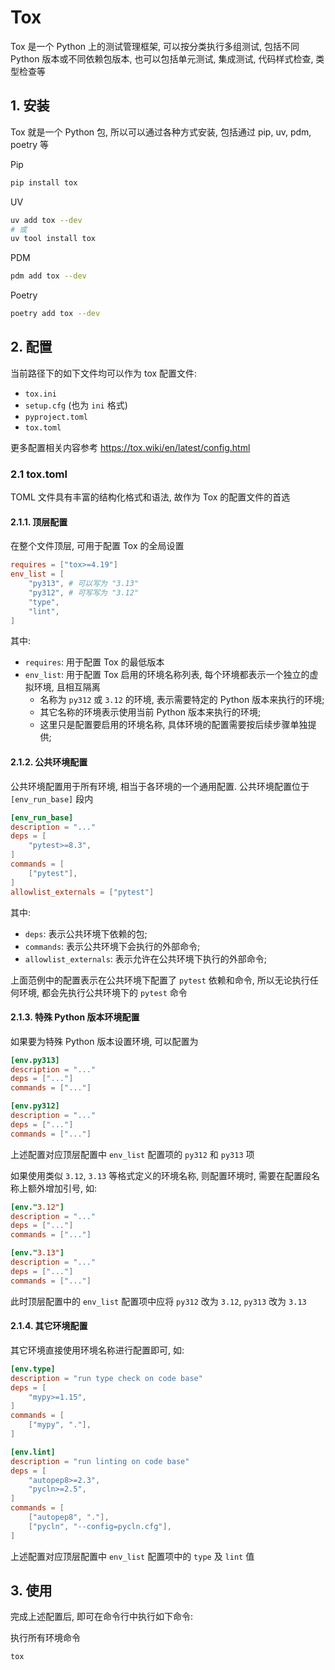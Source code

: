 # Tox

Tox 是一个 Python 上的测试管理框架, 可以按分类执行多组测试, 包括不同 Python 版本或不同依赖包版本, 也可以包括单元测试, 集成测试, 代码样式检查, 类型检查等

## 1. 安装

Tox 就是一个 Python 包, 所以可以通过各种方式安装, 包括通过 pip, uv, pdm, poetry 等

Pip

```bash
pip install tox
```

UV

```bash
uv add tox --dev
# 或
uv tool install tox
```

PDM

```bash
pdm add tox --dev
```

Poetry

```bash
poetry add tox --dev
```

## 2. 配置

当前路径下的如下文件均可以作为 tox 配置文件:

- `tox.ini`
- `setup.cfg` (也为 `ini` 格式)
- `pyproject.toml`
- `tox.toml`

更多配置相关内容参考 <https://tox.wiki/en/latest/config.html>

### 2.1 tox.toml

TOML 文件具有丰富的结构化格式和语法, 故作为 Tox 的配置文件的首选

#### 2.1.1. 顶层配置

在整个文件顶层, 可用于配置 Tox 的全局设置

```toml
requires = ["tox>=4.19"]
env_list = [
    "py313", # 可以写为 "3.13"
    "py312", # 可写写为 "3.12"
    "type",
    "lint",
]
```

其中:

- `requires`: 用于配置 Tox 的最低版本
- `env_list`: 用于配置 Tox 启用的环境名称列表, 每个环境都表示一个独立的虚拟环境, 且相互隔离
  - 名称为 `py312` 或 `3.12` 的环境, 表示需要特定的 Python 版本来执行的环境;
  - 其它名称的环境表示使用当前 Python 版本来执行的环境;
  - 这里只是配置要启用的环境名称, 具体环境的配置需要按后续步骤单独提供;

#### 2.1.2. 公共环境配置

公共环境配置用于所有环境, 相当于各环境的一个通用配置. 公共环境配置位于 `[env_run_base]` 段内

```toml
[env_run_base]
description = "..."
deps = [
    "pytest>=8.3",
]
commands = [
    ["pytest"],
]
allowlist_externals = ["pytest"]
```

其中:

- `deps`: 表示公共环境下依赖的包;
- `commands`: 表示公共环境下会执行的外部命令;
- `allowlist_externals`: 表示允许在公共环境下执行的外部命令;

上面范例中的配置表示在公共环境下配置了 `pytest` 依赖和命令, 所以无论执行任何环境, 都会先执行公共环境下的 `pytest` 命令

#### 2.1.3. 特殊 Python 版本环境配置

如果要为特殊 Python 版本设置环境, 可以配置为

```toml
[env.py313]
description = "..."
deps = ["..."]
commands = ["..."]

[env.py312]
description = "..."
deps = ["..."]
commands = ["..."]
```

上述配置对应顶层配置中 `env_list` 配置项的 `py312` 和 `py313` 项

如果使用类似 `3.12`, `3.13` 等格式定义的环境名称, 则配置环境时, 需要在配置段名称上额外增加引号, 如:

```toml
[env."3.12"]
description = "..."
deps = ["..."]
commands = ["..."]

[env."3.13"]
description = "..."
deps = ["..."]
commands = ["..."]
```

此时顶层配置中的 `env_list` 配置项中应将 `py312` 改为 `3.12`, `py313` 改为 `3.13`

#### 2.1.4. 其它环境配置

其它环境直接使用环境名称进行配置即可, 如:

```toml
[env.type]
description = "run type check on code base"
deps = [
    "mypy>=1.15",
]
commands = [
    ["mypy", "."],
]

[env.lint]
description = "run linting on code base"
deps = [
    "autopep8>=2.3",
    "pycln>=2.5",
]
commands = [
    ["autopep8", "."],
    ["pycln", "--config=pycln.cfg"],
]
```

上述配置对应顶层配置中 `env_list` 配置项中的 `type` 及 `lint` 值

## 3. 使用

完成上述配置后, 即可在命令行中执行如下命令:

执行所有环境命令

```bash
tox 
```
